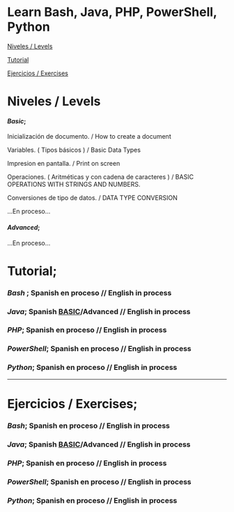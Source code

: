 # Learn Bash, Java, PHP, PowerShell, Python  

[Niveles / Levels](https://github.com/acruma/learn/blob/master/README.md#niveles--levels)

[Tutorial](https://github.com/acruma/learn/blob/master/README.md#tutorial)

[Ejercicios / Exercises](https://github.com/acruma/learn/blob/master/README.md#ejercicios--exercises)

# Niveles / Levels

#### *Basic*;

Inicialización de documento.                            / How to create a document

Variables. ( Tipos básicos )                            / Basic Data Types

Impresion en pantalla.                                  / Print on screen

Operaciones. ( Aritméticas y con cadena de caracteres ) / BASIC OPERATIONS WITH STRINGS AND NUMBERS. 

Conversiones de tipo de datos.                          / DATA TYPE CONVERSION

...En proceso...

#### *Advanced*;

...En proceso...

# Tutorial;  

### *Bash* ; Spanish en proceso  // English in process
### *Java*; Spanish [BASIC](https://github.com/acruma/learn/blob/master/spanish/basic/java.java)/Advanced // English in process
### *PHP*; Spanish en proceso  // English in process
### *PowerShell*; Spanish en proceso  // English in process
### *Python*; Spanish en proceso  // English in process  

***

# Ejercicios / Exercises;

### *Bash*; Spanish en proceso  // English in process
### *Java*; Spanish [BASIC](https://github.com/acruma/learn/blob/master/spanish/basic/Ejercicios/Java.md)/Advanced // English in process
### *PHP*; Spanish en proceso  // English in process
### *PowerShell*; Spanish en proceso  // English in process
### *Python*; Spanish en proceso  // English in process

